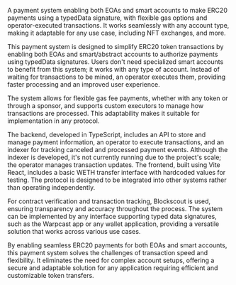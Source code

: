 A payment system enabling both EOAs and smart accounts to make ERC20 payments using a typedData signature, with flexible gas options and operator-executed transactions. It works seamlessly with any account type, making it adaptable for any use case, including NFT exchanges, and more.

This payment system is designed to simplify ERC20 token transactions by enabling both EOAs and smart/abstract accounts to authorize payments using typedData signatures. Users don't need specialized smart accounts to benefit from this system; it works with any type of account. Instead of waiting for transactions to be mined, an operator executes them, providing faster processing and an improved user experience.

The system allows for flexible gas fee payments, whether with any token or through a sponsor, and supports custom executors to manage how transactions are processed. This adaptability makes it suitable for implementation in any protocol.

The backend, developed in TypeScript, includes an API to store and manage payment information, an operator to execute transactions, and an indexer for tracking canceled and processed payment events. Although the indexer is developed, it's not currently running due to the project's scale; the operator manages transaction updates. The frontend, built using Vite React, includes a basic WETH transfer interface with hardcoded values for testing. The protocol is designed to be integrated into other systems rather than operating independently.

For contract verification and transaction tracking, Blockscout is used, ensuring transparency and accuracy throughout the process. The system can be implemented by any interface supporting typed data signatures, such as the Warpcast app or any wallet application, providing a versatile solution that works across various use cases.

By enabling seamless ERC20 payments for both EOAs and smart accounts, this payment system solves the challenges of transaction speed and flexibility. It eliminates the need for complex account setups, offering a secure and adaptable solution for any application requiring efficient and customizable token transfers.